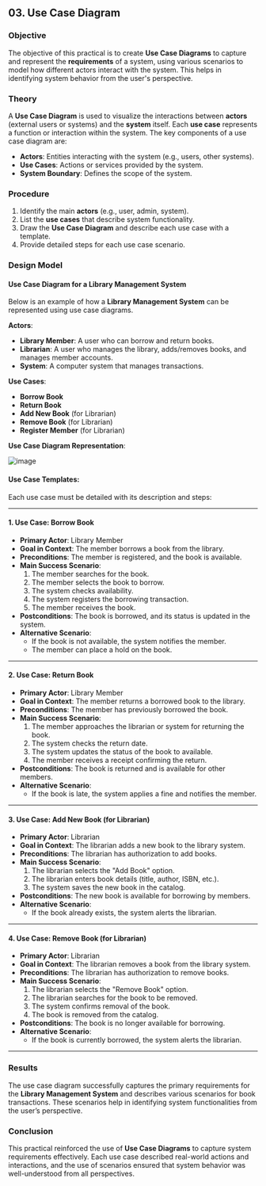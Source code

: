 ## **03. Use Case Diagram**

### **Objective**
The objective of this practical is to create **Use Case Diagrams** to capture and represent the **requirements** of a system, using various scenarios to model how different actors interact with the system. This helps in identifying system behavior from the user's perspective.

### **Theory**
A **Use Case Diagram** is used to visualize the interactions between **actors** (external users or systems) and the **system** itself. Each **use case** represents a function or interaction within the system. The key components of a use case diagram are:
- **Actors**: Entities interacting with the system (e.g., users, other systems).
- **Use Cases**: Actions or services provided by the system.
- **System Boundary**: Defines the scope of the system.

### **Procedure**
1. Identify the main **actors** (e.g., user, admin, system).
2. List the **use cases** that describe system functionality.
3. Draw the **Use Case Diagram** and describe each use case with a template.
4. Provide detailed steps for each use case scenario.

### **Design Model**
#### **Use Case Diagram for a Library Management System**
Below is an example of how a **Library Management System** can be represented using use case diagrams.

**Actors**:
- **Library Member**: A user who can borrow and return books.
- **Librarian**: A user who manages the library, adds/removes books, and manages member accounts.
- **System**: A computer system that manages transactions.

**Use Cases**:
- **Borrow Book**
- **Return Book**
- **Add New Book** (for Librarian)
- **Remove Book** (for Librarian)
- **Register Member** (for Librarian)

**Use Case Diagram Representation**:

![image](https://github.com/user-attachments/assets/aa9557ce-6699-4995-be33-83bc8fc383b0)


#### **Use Case Templates**:
Each use case must be detailed with its description and steps:

---

#### **1. Use Case: Borrow Book**

- **Primary Actor**: Library Member
- **Goal in Context**: The member borrows a book from the library.
- **Preconditions**: The member is registered, and the book is available.
- **Main Success Scenario**:
  1. The member searches for the book.
  2. The member selects the book to borrow.
  3. The system checks availability.
  4. The system registers the borrowing transaction.
  5. The member receives the book.
- **Postconditions**: The book is borrowed, and its status is updated in the system.
- **Alternative Scenario**:
  - If the book is not available, the system notifies the member.
  - The member can place a hold on the book.

---

#### **2. Use Case: Return Book**

- **Primary Actor**: Library Member
- **Goal in Context**: The member returns a borrowed book to the library.
- **Preconditions**: The member has previously borrowed the book.
- **Main Success Scenario**:
  1. The member approaches the librarian or system for returning the book.
  2. The system checks the return date.
  3. The system updates the status of the book to available.
  4. The member receives a receipt confirming the return.
- **Postconditions**: The book is returned and is available for other members.
- **Alternative Scenario**:
  - If the book is late, the system applies a fine and notifies the member.

---

#### **3. Use Case: Add New Book** (for Librarian)

- **Primary Actor**: Librarian
- **Goal in Context**: The librarian adds a new book to the library system.
- **Preconditions**: The librarian has authorization to add books.
- **Main Success Scenario**:
  1. The librarian selects the "Add Book" option.
  2. The librarian enters book details (title, author, ISBN, etc.).
  3. The system saves the new book in the catalog.
- **Postconditions**: The new book is available for borrowing by members.
- **Alternative Scenario**:
  - If the book already exists, the system alerts the librarian.

---

#### **4. Use Case: Remove Book** (for Librarian)

- **Primary Actor**: Librarian
- **Goal in Context**: The librarian removes a book from the library system.
- **Preconditions**: The librarian has authorization to remove books.
- **Main Success Scenario**:
  1. The librarian selects the "Remove Book" option.
  2. The librarian searches for the book to be removed.
  3. The system confirms removal of the book.
  4. The book is removed from the catalog.
- **Postconditions**: The book is no longer available for borrowing.
- **Alternative Scenario**:
  - If the book is currently borrowed, the system alerts the librarian.

---

### **Results**
The use case diagram successfully captures the primary requirements for the **Library Management System** and describes various scenarios for book transactions. These scenarios help in identifying system functionalities from the user’s perspective.

### **Conclusion**
This practical reinforced the use of **Use Case Diagrams** to capture system requirements effectively. Each use case described real-world actions and interactions, and the use of scenarios ensured that system behavior was well-understood from all perspectives.
